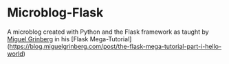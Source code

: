 # Microblog-Flask
A microblog created with Python and the Flask framework as taught by [Miguel Grinberg](https://github.com/miguelgrin) in his [Flask Mega-Tutorial] (https://blog.miguelgrinberg.com/post/the-flask-mega-tutorial-part-i-hello-world)
